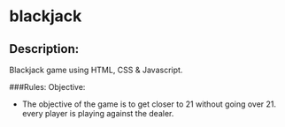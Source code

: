 # blackjack

## Description:
Blackjack game using HTML, CSS & Javascript.


###Rules:
Objective:
- The objective of the game is to get closer to 21 without going over 21. every player is playing against the dealer.
